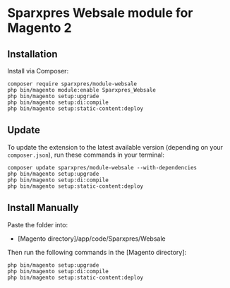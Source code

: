 # Sparxpres Websale module for Magento 2

## Installation

Install via Composer:

```
composer require sparxpres/module-websale
php bin/magento module:enable Sparxpres_Websale
php bin/magento setup:upgrade
php bin/magento setup:di:compile
php bin/magento setup:static-content:deploy
```

## Update

To update the extension to the latest available version (depending on your `composer.json`), run these commands in your terminal:

```
composer update sparxpres/module-websale --with-dependencies
php bin/magento setup:upgrade
php bin/magento setup:di:compile
php bin/magento setup:static-content:deploy
```

##  Install Manually

Paste the folder into:
- [Magento directory]/app/code/Sparxpres/Websale

Then run the following commands in the [Magento directory]:

```
php bin/magento setup:upgrade
php bin/magento setup:di:compile
php bin/magento setup:static-content:deploy
```
